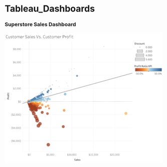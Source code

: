 # Tableau_Dashboards
### Superstore Sales Dashboard
![Customer_Sales_Vs_Customer_Profits](Tableau_Dashboards/Customer_Scatterplot.png)
